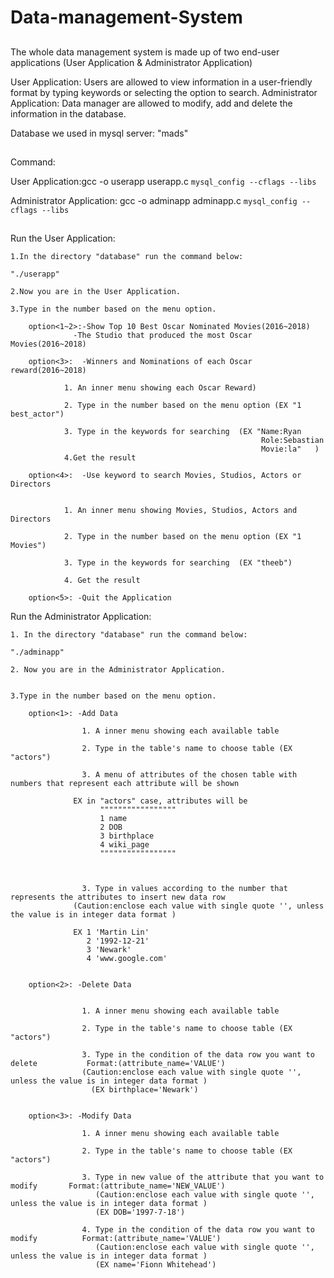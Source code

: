 # Data-management-System
## <A short Introduction>
The whole data management system is made up of two end-user applications (User Application & Administrator Application)


User Application: Users are allowed to view information in a user-friendly format by typing keywords or selecting the option to search.
Administrator Application: Data manager are allowed to modify, add and delete the information in the database.

Database we used in mysql server: "mads"





## <Compile the c file >

Command:

User Application:gcc -o userapp userapp.c `mysql_config --cflags --libs`

Administrator Application: gcc -o adminapp adminapp.c `mysql_config --cflags --libs`




## <Instruction with example>
Run the User Application:

	1.In the directory "database" run the command below:

	"./userapp"
	
	2.Now you are in the User Application.
	
	3.Type in the number based on the menu option.
		
		option<1~2>:-Show Top 10 Best Oscar Nominated Movies(2016~2018)
 			      -The Studio that produced the most Oscar Movies(2016~2018)

		option<3>:  -Winners and Nominations of each Oscar reward(2016~2018)

				1. An inner menu showing each Oscar Reward)
			
				2. Type in the number based on the menu option (EX "1 best_actor")

				3. Type in the keywords for searching  (EX "Name:Ryan 
				                                            Role:Sebastian 
				                                            Movie:la"   )
				4.Get the result

		option<4>:  -Use keyword to search Movies, Studios, Actors or Directors
				
				
				1. An inner menu showing Movies, Studios, Actors and Directors
  
				2. Type in the number based on the menu option (EX "1 Movies")

				3. Type in the keywords for searching  (EX "theeb")
 
				4. Get the result

		option<5>: -Quit the Application

Run the Administrator Application:
	
	1. In the directory "database" run the command below:

	"./adminapp"

	2. Now you are in the Administrator Application.


	3.Type in the number based on the menu option.
				
		option<1>: -Add Data
				
		            1. A inner menu showing each available table

		            2. Type in the table's name to choose table (EX "actors")
			
	 	            3. A menu of attributes of the chosen table with numbers that represent each attribute will be shown 
				
				  EX in "actors" case, attributes will be 
          				"""""""""""""""""
						1 name
						2 DOB
						3 birthplace
						4 wiki_page
          				"""""""""""""""""				


		      
		            3. Type in values according to the number that represents the attributes to insert new data row 
				  (Caution:enclose each value with single quote '', unless the value is in integer data format )
				
				  EX 1 'Martin Lin'
				     2 '1992-12-21'
				     3 'Newark'
				     4 'www.google.com'


		option<2>: -Delete Data
				

		            1. A inner menu showing each available table

		            2. Type in the table's name to choose table (EX "actors")

		            3. Type in the condition of the data row you want to delete 	      Format:(attribute_name='VALUE')
			        (Caution:enclose each value with single quote '', unless the value is in integer data format ) 
		              (EX birthplace='Newark')

		            
		option<3>: -Modify Data
		 
		            1. A inner menu showing each available table
		         
		            2. Type in the table's name to choose table (EX "actors")
		
		            3. Type in new value of the attribute that you want to modify 		Format:(attribute_name='NEW_VALUE')
		               (Caution:enclose each value with single quote '', unless the value is in integer data format ) 
		               (EX DOB='1997-7-18')

		            4. Type in the condition of the data row you want to modify          Format:(attribute_name='VALUE')
		               (Caution:enclose each value with single quote '', unless the value is in integer data format ) 
		               (EX name='Fionn Whitehead')
